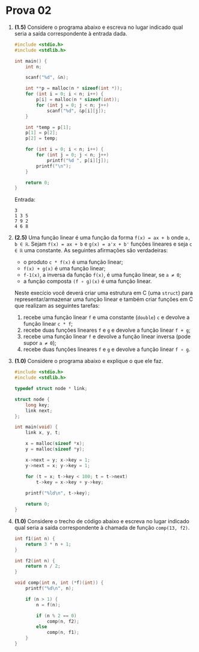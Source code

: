 # Prova 02

1. **(1.5)** Considere o programa abaixo e escreva no lugar indicado qual seria a saída correspondente à entrada dada.

   ```c
   #include <stdio.h>
   #include <stdlib.h>

   int main() {
       int n;

       scanf("%d", &n);

       int **p = malloc(n * sizeof(int *));
       for (int i = 0; i < n; i++) {
           p[i] = malloc(n * sizeof(int));
           for (int j = 0; j < n; j++)
               scanf("%d", &p[i][j]);
       }

       int *temp = p[1];
       p[1] = p[2];
       p[2] = temp;

       for (int i = 0; i < n; i++) {
           for (int j = 0; j < n; j++)
               printf("%d ", p[i][j]);
           printf("\n");
       }

       return 0;
   }
   ```

   Entrada:

       3
       1 3 5
       7 9 2
       4 6 8

1. **(2.5)** Uma função linear é uma função da forma `f(x) = ax + b` onde `a, b ∈ ℝ`. Sejam `f(x) = ax + b` e `g(x) = a'x + b'` funções lineares e seja `c ∈ ℝ` uma constante. As seguintes afirmações são verdadeiras:

   - o produto `c * f(x)` é uma função linear;
   - `f(x) + g(x)` é uma função linear;
   - `f-1(x)`, a inversa da função `f(x)`, é uma função linear, se `a ≠ 0`;
   - a função composta `(f ∘ g)(x)` é uma função linear.

   Neste execício você deverá criar uma estrutura em C (uma `struct`) para representar/armazenar uma função linear e também criar funções em C que realizam as seguintes tarefas:

   1. recebe uma função linear `f` e uma constante (`double`) `c` e devolve a função linear `c * f`;
   1. recebe duas funções lineares `f` e `g` e devolve a função linear `f + g`;
   1. recebe uma função linear `f` e devolve a função linear inversa (pode supor `a ≠ 0`);
   1. recebe duas funções lineares `f` e `g` e devolve a função linear `f ∘ g`.

1. **(1.0)** Considere o programa abaixo e explique o que ele faz.

   ```c
   #include <stdio.h>
   #include <stdlib.h>

   typedef struct node * link;

   struct node {
       long key;
       link next;
   };

   int main(void) {
       link x, y, t;

       x = malloc(sizeof *x);
       y = malloc(sizeof *y);

       x->next = y; x->key = 1;
       y->next = x; y->key = 1;

       for (t = x; t->key < 100; t = t->next)
           t->key = x->key + y->key;
        
       printf("%ld\n", t->key);

       return 0;
   }
   ```

1. **(1.0)** Considere o trecho de código abaixo e escreva no lugar indicado qual seria a saída correspondente à chamada de função `comp(13, f2)`.

   ```c
   int f1(int n) {
       return 3 * n + 1;
   }

   int f2(int n) {
       return n / 2;
   }

   void comp(int n, int (*f)(int)) {
       printf("%d\n", n);

       if (n > 1) {
           n = f(n);

           if (n % 2 == 0)
               comp(n, f2);
           else
               comp(n, f1);
       }
   }
   ```